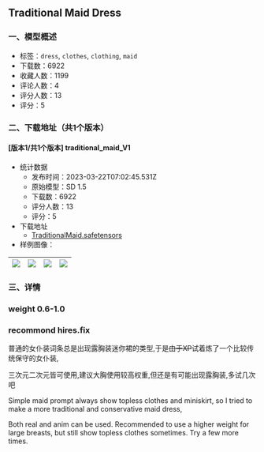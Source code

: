 ## Traditional Maid Dress
### 一、模型概述

- 标签：`dress`, `clothes`, `clothing`, `maid`
- 下载数：6922
- 收藏人数：1199
- 评论人数：4
- 评分人数：13
- 评分：5

### 二、下载地址（共1个版本）

#### [版本1/共1个版本] traditional_maid_V1 

- 统计数据
  - 发布时间：2023-03-22T07:02:45.531Z
  - 原始模型：SD 1.5
  - 下载数：6922
  - 评分人数：13
  - 评分：5
- 下载地址
  - [TraditionalMaid.safetensors](https://civitai.com/api/download/models/27109)
- 样例图像：

| <img src="https://image.civitai.com/xG1nkqKTMzGDvpLrqFT7WA/effba6c3-bc97-4f80-a8a8-0411fa159500/width=450/299086.jpeg" /> | <img src="https://image.civitai.com/xG1nkqKTMzGDvpLrqFT7WA/ad802c3a-5554-4572-9124-e58108f62500/width=450/299179.jpeg" /> | <img src="https://image.civitai.com/xG1nkqKTMzGDvpLrqFT7WA/9fc0e306-36a9-4685-4839-1d82ed0d2a00/width=450/299178.jpeg" /> | <img src="https://image.civitai.com/xG1nkqKTMzGDvpLrqFT7WA/a02b04b0-4f79-410b-d141-20e8ba520400/width=450/299177.jpeg" /> |
| ---- | ---- | ---- | ---- |


### 三、详情
<h3>weight 0.6-1.0</h3><h3>recommond hires.fix</h3><p></p><p>普通的女仆装词条总是出现露胸装迷你裙的类型,于是<s>由于XP</s>试着炼了一个比较传统保守的女仆装,</p><p>三次元二次元皆可使用,建议大胸使用较高权重,但还是有可能出现露胸装,多试几次吧</p><p></p><p>Simple maid prompt always show topless clothes and miniskirt, so I tried to make a more traditional and conservative maid dress,</p><p>Both real and anim can be used. Recommended to use a higher weight for large breasts, but still show topless clothes sometimes. Try a few more times.</p>